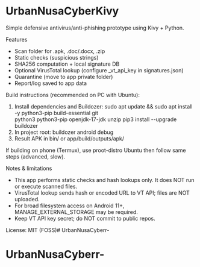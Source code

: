 UrbanNusaCyberKivy
==================

Simple defensive antivirus/anti-phishing prototype using Kivy + Python.

Features
- Scan folder for .apk, .doc/.docx, .zip
- Static checks (suspicious strings)
- SHA256 computation + local signature DB
- Optional VirusTotal lookup (configure _vt_api_key in signatures.json)
- Quarantine (move to app private folder)
- Report/log saved to app data

Build instructions (recommended on PC with Ubuntu):
1. Install dependencies and Buildozer:
   sudo apt update && sudo apt install -y python3-pip build-essential git \
       python3 python3-pip openjdk-17-jdk unzip
   pip3 install --upgrade buildozer
2. In project root:
   buildozer android debug
3. Result APK in bin/ or app/build/outputs/apk/

If building on phone (Termux), use proot-distro Ubuntu then follow same steps (advanced, slow).

Notes & limitations
- This app performs static checks and hash lookups only. It does NOT run or execute scanned files.
- VirusTotal lookup sends hash or encoded URL to VT API; files are NOT uploaded.
- For broad filesystem access on Android 11+, MANAGE_EXTERNAL_STORAGE may be required.
- Keep VT API key secret; do NOT commit to public repos.

License: MIT (FOSS)# UrbanNusaCyberr-
# UrbanNusaCyberr-
